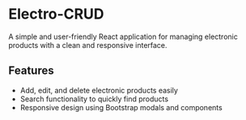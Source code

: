 # Electro-CRUD

A simple and user-friendly React application for managing electronic products with a clean and responsive interface.

## Features

- Add, edit, and delete electronic products easily  
- Search functionality to quickly find products  
- Responsive design using Bootstrap modals and components  
